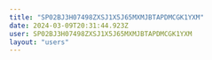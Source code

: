 ```yaml
---
title: "SP02BJ3H07498ZXSJ1X5J65MXMJBTAPDMCGK1YXM"
date: 2024-03-09T20:31:44.923Z
user: SP02BJ3H07498ZXSJ1X5J65MXMJBTAPDMCGK1YXM
layout: "users"
---
```

    
